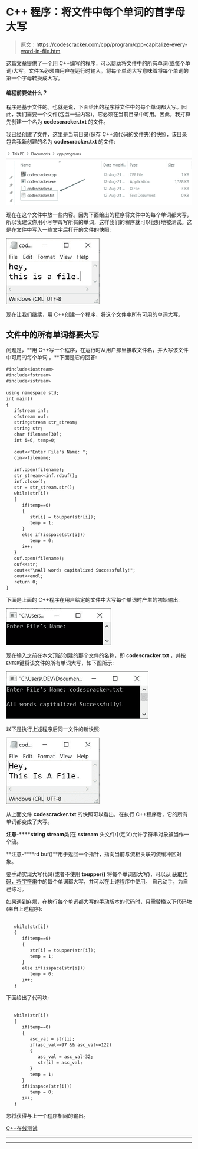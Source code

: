 # C++ 程序：将文件中每个单词的首字母大写

> 原文：<https://codescracker.com/cpp/program/cpp-capitalize-every-word-in-file.htm>

这篇文章提供了一个用 C++编写的程序，可以帮助将文件中的所有单词(或每个单词)大写。文件名必须由用户在运行时输入。将每个单词大写意味着将每个单词的第一个字母转换成大写。

#### 编程前要做什么？

程序是基于文件的。也就是说，下面给出的程序将文件中的每个单词都大写。因此，我们需要一个文件(包含一些内容)，它必须在当前目录中可用。因此，我打算先创建一个名为 **codescracker.txt** 的文件。

我已经创建了文件，这里是当前目录(保存 C++源代码的文件夹)的快照，该目录包含我新创建的名为 **codescracker.txt** 的文件:

![c++ program capitalize each word in file](img/af594151f2151402361fd6ebe98e8fa7.png)

现在在这个文件中放一些内容。因为下面给出的程序将文件中的每个单词都大写，所以我建议你用小写字母写所有的单词，这样我们的程序就可以很好地被测试。这是在文件中写入一些文字后打开的文件的快照:

![c++ capitalize each word of file](img/c118538b41b06155f06e0538e65a3366.png)

现在让我们继续，用 C++创建一个程序，将这个文件中所有可用的单词大写。

## 文件中的所有单词都要大写

问题是，**用 C++写一个程序，在运行时从用户那里接收文件名，并大写该文件中可用的每个单词 。**下面是它的回答:

```
#include<iostream>
#include<fstream>
#include<sstream>

using namespace std;
int main()
{
   ifstream inf;
   ofstream ouf;
   stringstream str_stream;
   string str;
   char filename[30];
   int i=0, temp=0;

   cout<<"Enter File's Name: ";
   cin>>filename;

   inf.open(filename);
   str_stream<<inf.rdbuf();
   inf.close();
   str = str_stream.str();
   while(str[i])
   {
      if(temp==0)
      {
         str[i] = toupper(str[i]);
         temp = 1;
      }
      else if(isspace(str[i]))
         temp = 0;
      i++;
   }
   ouf.open(filename);
   ouf<<str;
   cout<<"\nAll words capitalized Successfully!";
   cout<<endl;
   return 0;
}
```

下面是上面的 C++程序在用户给定的文件中大写每个单词时产生的初始输出:

![capitalize each word in file c++](img/ea2e2ccf3919871e3393989ba386b5bd.png)

现在输入之前在本文顶部创建的那个文件的名称，即 **codescracker.txt** ，并按 `ENTER`键将该文件的所有单词大写，如下图所示:

![c++ capitalize all words in file](img/dc2d91e208c596bcdfc0418222367f7c.png)

以下是执行上述程序后同一文件的新快照:

![capitalize all words of file c++](img/173001ae120c866ec2ec58926e0fc425.png)

从上面文件 **codescracker.txt** 的快照可以看出，在执行 C++程序后，它的所有单词都变成了大写。

**注意-****string stream**类(在 **sstream** 头文件中定义)允许字符串对象被当作一个流。

**注意-****rd buf()**用于返回一个指针，指向当前与流相关联的流缓冲区对象。

要手动实现大写代码(或者不使用 **toupper()** 将每个单词都大写)，可以从 [获取代码，将字符串](/cpp/program/cpp-capitalize-each-word-in-string.htm)中的每个单词都大写，并可以在上述程序中使用。 自己动手，为自己练习。

如果遇到麻烦，在执行每个单词都大写的手动版本的代码时，只需替换以下代码块(来自上述程序):

```

   while(str[i])
   {
      if(temp==0)
      {
         str[i] = toupper(str[i]);
         temp = 1;
      }
      else if(isspace(str[i]))
         temp = 0;
      i++;
   }
```

下面给出了代码块:

```

   while(str[i])
   {
      if(temp==0)
      {
         asc_val = str[i];
         if(asc_val>=97 && asc_val<=122)
         {
            asc_val = asc_val-32;
            str[i] = asc_val;
         }
         temp = 1;
      }
      if(isspace(str[i]))
         temp = 0;
      i++;
   }
```

您将获得与上一个程序相同的输出。

[C++在线测试](/exam/showtest.php?subid=3)

* * *

* * *